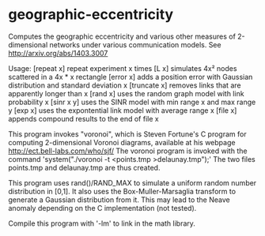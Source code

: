 geographic-eccentricity
=======================

Computes the geographic eccentricity and various other measures of 2-dimensional networks under various communication models. See http://arxiv.org/abs/1403.3007

 Usage: [repeat x]   repeat experiment x times
        [L x]        simulates 4x² nodes scattered in a 4x * x rectangle
        [error x]    adds a position error with Gaussian distribution and
          standard deviation x
       [truncate x] removes links that are apparently longer than x
        [rand x]     uses the random graph model with link probability x
        [sinr x y]   uses the SINR model with min range x and max range y
        [exp x]      uses the expontential link model with average range x
        [file x]     appends compound results to the end of file x

This program invokes "voronoi", which is Steven Fortune's C program for computing 2-dimensional Voronoi diagrams, available at his webpage http://ect.bell-labs.com/who/sjf/
The voronoi program is invoked with the command 'system("./voronoi -t <points.tmp >delaunay.tmp");' The two files points.tmp and delaunay.tmp are thus created.
 
This program uses rand()/RAND_MAX to simulate a uniform random number distribution in [0,1]. It also uses the Box-Muller-Marsaglia transform to generate a Gaussian distribution from it. This may lead to the Neave anomaly depending on the C implementation (not tested).
 
Compile this program with '-lm' to link in the math library.
